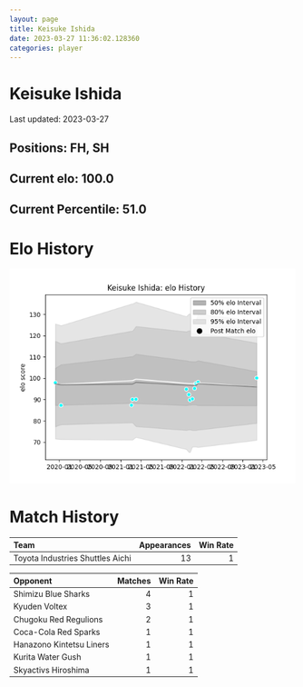 ```yaml
---  
layout: page  
title: Keisuke Ishida  
date: 2023-03-27 11:36:02.128360  
categories: player  
---
```

# Keisuke Ishida


Last updated: 2023-03-27
## Positions: FH, SH

## Current elo: 100.0

## Current Percentile: 51.0

# Elo History


![elo history](history_KeisukeIshida.png)
# Match History


| Team                             |   Appearances |   Win Rate |
|:---------------------------------|--------------:|-----------:|
| Toyota Industries Shuttles Aichi |            13 |          1 |

| Opponent                 |   Matches |   Win Rate |
|:-------------------------|----------:|-----------:|
| Shimizu Blue Sharks      |         4 |          1 |
| Kyuden Voltex            |         3 |          1 |
| Chugoku Red Regulions    |         2 |          1 |
| Coca-Cola Red Sparks     |         1 |          1 |
| Hanazono Kintetsu Liners |         1 |          1 |
| Kurita Water Gush        |         1 |          1 |
| Skyactivs Hiroshima      |         1 |          1 |